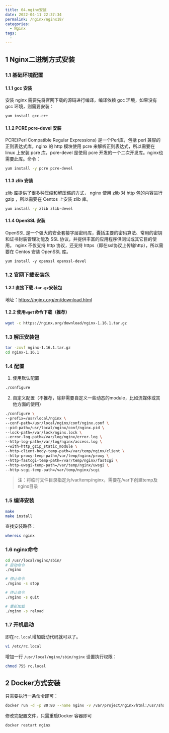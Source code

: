 ```yaml
---
title: 04.nginx安装
date: 2022-04-11 22:37:34
permalink: /nginx/nginx18/
categories:
  - Nginx
tags:
  - 
---
```


## 1 Nginx二进制方式安装

### 1.1 基础环境配置

#### 1.1.1 gcc 安装

安装 nginx 需要先将官网下载的源码进行编译，编译依赖 gcc 环境，如果没有 gcc 环境，则需要安装：

```bash
yum install gcc-c++
```

#### 1.1.2 PCRE pcre-devel 安装

PCRE(Perl Compatible Regular Expressions) 是一个Perl库，包括 perl 兼容的正则表达式库。nginx 的 http 模块使用 pcre 来解析正则表达式，所以需要在 linux 上安装 pcre 库，pcre-devel 是使用 pcre 开发的一个二次开发库。nginx也需要此库。命令：

```bash
yum install -y pcre pcre-devel
```

#### 1.1.3 zlib 安装

zlib 库提供了很多种压缩和解压缩的方式， nginx 使用 zlib 对 http 包的内容进行 gzip ，所以需要在 Centos 上安装 zlib 库。

```bash
yum install -y zlib zlib-devel
```

#### 1.1.4 OpenSSL 安装

OpenSSL 是一个强大的安全套接字层密码库，囊括主要的密码算法、常用的密钥和证书封装管理功能及 SSL 协议，并提供丰富的应用程序供测试或其它目的使用。 nginx 不仅支持 http 协议，还支持 https（即在ssl协议上传输http），所以需要在 Centos 安装 OpenSSL 库。

```shell
yum install -y openssl openssl-devel
```

### 1.2 官网下载安装包

#### 1.2.1 直接下载`.tar.gz`安装包

地址：https://nginx.org/en/download.html

#### 1.2.2 使用`wget`命令下载（推荐）

```bash
wget -c https://nginx.org/download/nginx-1.16.1.tar.gz
```

### 1.3 解压安装包

```bash
tar -zxvf nginx-1.16.1.tar.gz
cd nginx-1.16.1
```

### 1.4 配置

1. 使用默认配置

```bash
./configure
```

2. 自定义配置（不推荐，除非需要自定义一些动态的module，比如流媒体或其他方面的使用）

```bash
./configure \
--prefix=/usr/local/nginx \
--conf-path=/usr/local/nginx/conf/nginx.conf \
--pid-path=/usr/local/nginx/conf/nginx.pid \
--lock-path=/var/lock/nginx.lock \
--error-log-path=/var/log/nginx/error.log \
--http-log-path=/var/log/nginx/access.log \
--with-http_gzip_static_module \
--http-client-body-temp-path=/var/temp/nginx/client \
--http-proxy-temp-path=/var/temp/nginx/proxy \
--http-fastcgi-temp-path=/var/temp/nginx/fastcgi \
--http-uwsgi-temp-path=/var/temp/nginx/uwsgi \
--http-scgi-temp-path=/var/temp/nginx/scgi
```

> 注：将临时文件目录指定为/var/temp/nginx，需要在/var下创建temp及nginx目录

### 1.5  编译安装

```bash
make
make install
```

查找安装路径：

```bash
whereis nginx
```

### 1.6 nginx命令

```bash
cd /usr/local/nginx/sbin/
# 启动命令
./nginx 

# 停止命令
./nginx -s stop

# 终止命令
./nginx -s quit

# 重新加载
./nginx -s reload
```

### 1.7 开机启动

即在`rc.local`增加启动代码就可以了。

```bash
vi /etc/rc.local
```

增加一行 `/usr/local/nginx/sbin/nginx` 设置执行权限：

```bash
chmod 755 rc.local
```

## 2 Docker方式安装

只需要执行一条命令即可：

```bash
docker run -d -p 80:80 --name nginx -v /var/project/nginx/html:/usr/share/nginx/html -v /etc/nginx/conf:/etc/nginx -v /var/project/logs/nginx:/var/log/nginx nginx:latest
```

修改完配置文件，只需重启Docker 容器即可

```
docker restart nginx
```
